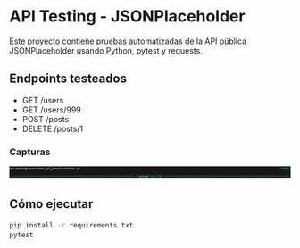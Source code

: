 # API Testing - JSONPlaceholder

Este proyecto contiene pruebas automatizadas de la API pública JSONPlaceholder usando Python, pytest y requests.

## Endpoints testeados

- GET /users
- GET /users/999
- POST /posts
- DELETE /posts/1

### Capturas

![Resultados de pytest](/api-testing/evidencia/pytest_resultado.png)


## Cómo ejecutar

```bash
pip install -r requirements.txt
pytest
